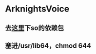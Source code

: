 # ArknightsVoice
## 去[这里](https://dl.baka.icu/fmodstudioapi20008linux.tar.gz)下so的依赖包
## 塞进/usr/lib64，chmod 644
